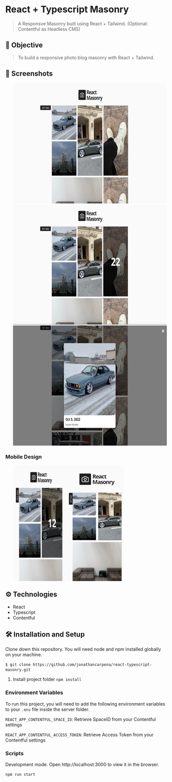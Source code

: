 # React + Typescript Masonry

> A Responsve Masonry built using React + Tailwind. (Optional: Contentful as Headless CMS)

## 🚀 Objective

> To build a responsive photo blog masonry with React + Tailwind.

## 📸 Screenshots

<ul style="display:flex flex-direction:column">
<img src="./screenshots/landing.PNG" width="690" height="375" alt="landing"> 
<img src="./screenshots/dateOnHover.PNG" width="690" height="375" alt="dateOnHover">
<img src="./screenshots/photoOpen.PNG" width="690" height="375" alt="photoOpen">    
</ul>

### Mobile Design

<ul style="display:flex">
<img src="./screenshots/tablet.PNG" width="173" height="361" alt="tablet">  
<img src="./screenshots/mobile.PNG" width="173" height="361" alt="mobile">  
</ul>

## ⚙ Technologies

-  React
-  Typescript
-  Contentful



## 🛠 Installation and Setup

Clone down this repository. You will need node and npm installed globally on
your machine.

```
$ git clone https://github.com/jonathancarpena/react-typescript-masonry.git
```

1. Install project folder `npm install`

### Environment Variables

To run this project, you will need to add the following environment variables to
your `.env` file inside the server folder.

`REACT_APP_CONTENTFUL_SPACE_ID`: Retrieve SpaceID from your Contentful settings

`REACT_APP_CONTENTFUL_ACCESS_TOKEN`: Retrieve Access Token from your Contentful settings

### Scripts

Development mode. Open http://localhost:3000 to view it in the browser.

```
npm run start
```
